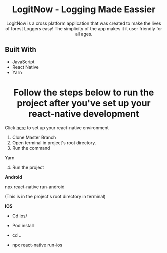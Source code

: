 


<h1 align="center">LogitNow - Logging Made Eassier</h1>

<p align="center">LogitNow is a cross platform application that was created to make the lives of forest Loggers easy! The simplicity of the app makes it it user friendly for all ages.</p>


## Built With

- JavaScript
- React Native
- Yarn

<h1 align="center">Follow the steps below to run the project after you've set up your react-native development</h1>

Click [here](https://reactnative.dev/docs/environment-setup) to set up your react-native environment


1. Clone Master Branch
2. Open terminal in project's root directory.
3. Run the command


Yarn

4. Run the project


**Android**

npx react-native run-android

(This is in the project's root directory in terminal)

**IOS**

- Cd ios/


- Pod install


- cd ..


- npx react-native run-ios
